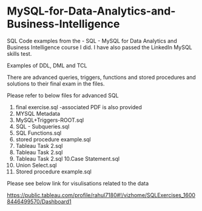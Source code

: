 # MySQL-for-Data-Analytics-and-Business-Intelligence

SQL Code examples from the - SQL - MySQL for Data Analytics and Business Intelligence course I did.
I have also passed the LinkedIn MySQL skills test.

Examples of DDL, DML and TCL

There are advanced queries, triggers, functions and stored procedures and solutions to their final exam in the files.

Please refer to below files for advanced SQL
1. final exercise.sql -associated PDF is also provided
2. MYSQL Metadata
3. MySQL+Triggers-ROOT.sql
4. SQL - Subqueries.sql
5. SQL Functions.sql
6. stored procedure example.sql
7. Tableau Task 2.sql
8. Tableau Task 2.sql
9. Tableau Task 2.sql
10.Case Statement.sql
11. Union Select.sql
12. Stored procedure example.sql

Please see below link for visulisations related to the data

https://public.tableau.com/profile/rahul7180#!/vizhome/SQLExercises_16008446499570/Dashboard1
